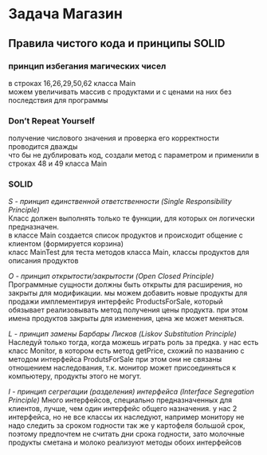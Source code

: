 ﻿# Задача Магазин  
## Правила чистого кода и принципы SOLID


### принцип избегания магических чисел  
в строках 16,26,29,50,62 класса Main  
можем увеличивать массив с продуктами и с ценами на них без последствия для программы  

### Don’t Repeat Yourself  
получение числового значения и проверка его корректности проводится дважды  
что бы не дублировать код, создали метод с параметром и применили в строках 48 и 49 класса Main  

### SOLID  
*S - принцип единственной ответственности (Single Responsibility Principle)*  
Класс должен выполнять только те функции, для которых он логически предназначен.  
в классе Main создается список продуктов и происходит общение с клиентом (формируется корзина)  
класс MainTest для теста методов класса Main, классы продуктов для описания продуктов  

*O - принцип открытости/закрытости (Open Closed Principle)*
Программные сущности должны быть открыты для расширения, но закрыты для модификации.
мы можем добавить новые продукты для продажи имплементируя интерфейс ProductsForSale,
который обязывает реализовывать метод получения цены продукта.
при этом имена продуктов закрыты для изменения, цена же может меняться.

*L - принцип замены Барбары Лисков (Liskov Substitution Principle)*
Наследуй только тогда, когда можешь играть роль за предка.
у нас есть класс Monitor, в котором есть метод getPrice, схожий по названию с методом интерфейса ProdutsForSale
при этом они не связаны отношением наследования, т.к. монитор может присоединяться к компьютеру, продукты этого не могут.

*I - принцип сегрегации (разделения) интерфейса (Interface Segregation Principle)*
Много интерфейсов, специально предназначенных для клиентов, лучше, чем один интерфейс общего назначения.
у нас 2 интерфейса, но не все классы их наследуют, например монитору не надо следить за сроком годности
так же у картофеля большой срок, поэтому предпочтем не считать дни срока годности,
зато молочные продукты сметана и молоко реализуют методы обоих интерфейсов